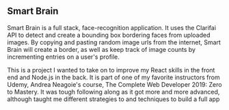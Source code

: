 ## Smart Brain

Smart Brain is a full stack, face-recognition application. It uses the Clarifai API to detect and create a bounding box bordering faces from uploaded images. By copying and pasting random image urls from the internet, Smart Brain will create a border, as well as keep track of image counts by incrementing entries on a user's profile.

This is a project I wanted to take on to improve my React skills in the front end and Node.js in the back. It is part of one of my favorite instructors from Udemy, Andrea Neagoie's course, The Complete Web Developer 2019: Zero to Mastery. It was tough following along as it got more and more advanced, although taught me different strategies to and techniques to build a full app
